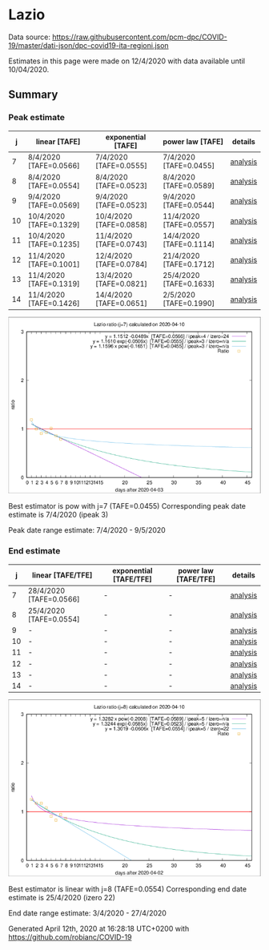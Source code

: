 # Lazio


Data source: https://raw.githubusercontent.com/pcm-dpc/COVID-19/master/dati-json/dpc-covid19-ita-regioni.json

Estimates in this page were made on 12/4/2020 with data available until 10/04/2020.


## Summary 

### Peak estimate 
|j|linear [TAFE]|exponential [TAFE]|power law [TAFE]|details|
|---|----|-----------|---------|-------|
|7|8/4/2020 [TAFE=0.0566]|7/4/2020 [TAFE=0.0555]|7/4/2020 [TAFE=0.0455]|[analysis](COVID-19_lazio_j7_2020-04-10.md)|
|8|8/4/2020 [TAFE=0.0554]|8/4/2020 [TAFE=0.0523]|8/4/2020 [TAFE=0.0589]|[analysis](COVID-19_lazio_j8_2020-04-10.md)|
|9|9/4/2020 [TAFE=0.0569]|9/4/2020 [TAFE=0.0523]|9/4/2020 [TAFE=0.0544]|[analysis](COVID-19_lazio_j9_2020-04-10.md)|
|10|10/4/2020 [TAFE=0.1329]|10/4/2020 [TAFE=0.0858]|11/4/2020 [TAFE=0.0557]|[analysis](COVID-19_lazio_j10_2020-04-10.md)|
|11|10/4/2020 [TAFE=0.1235]|11/4/2020 [TAFE=0.0743]|14/4/2020 [TAFE=0.1114]|[analysis](COVID-19_lazio_j11_2020-04-10.md)|
|12|11/4/2020 [TAFE=0.1001]|12/4/2020 [TAFE=0.0784]|21/4/2020 [TAFE=0.1712]|[analysis](COVID-19_lazio_j12_2020-04-10.md)|
|13|11/4/2020 [TAFE=0.1319]|13/4/2020 [TAFE=0.0821]|25/4/2020 [TAFE=0.1633]|[analysis](COVID-19_lazio_j13_2020-04-10.md)|
|14|11/4/2020 [TAFE=0.1426]|14/4/2020 [TAFE=0.0651]|2/5/2020 [TAFE=0.1990]|[analysis](COVID-19_lazio_j14_2020-04-10.md)|

![best peak estimate](COVID-19_lazio_j7_2020-04-10.png)

Best estimator is pow with j=7 (TAFE=0.0455)
Corresponding peak date estimate is 7/4/2020 (ipeak 3)


Peak date range estimate: 7/4/2020 - 9/5/2020

### End estimate 
|j|linear [TAFE/TFE]|exponential [TAFE/TFE]|power law [TAFE/TFE]|details|
|---|----|-----------|---------|-------|
|7|28/4/2020 [TAFE=0.0566]|-|-|[analysis](COVID-19_lazio_j7_2020-04-10.md)|
|8|25/4/2020 [TAFE=0.0554]|-|-|[analysis](COVID-19_lazio_j8_2020-04-10.md)|
|9|-|-|-|[analysis](COVID-19_lazio_j9_2020-04-10.md)|
|10|-|-|-|[analysis](COVID-19_lazio_j10_2020-04-10.md)|
|11|-|-|-|[analysis](COVID-19_lazio_j11_2020-04-10.md)|
|12|-|-|-|[analysis](COVID-19_lazio_j12_2020-04-10.md)|
|13|-|-|-|[analysis](COVID-19_lazio_j13_2020-04-10.md)|
|14|-|-|-|[analysis](COVID-19_lazio_j14_2020-04-10.md)|

![best zero estimate](COVID-19_lazio_j8_2020-04-10.png)

Best estimator is linear with j=8 (TAFE=0.0554)
Corresponding end date estimate is 25/4/2020 (izero 22)


End date range estimate: 3/4/2020 - 27/4/2020

Generated April 12th, 2020 at 16:28:18 UTC+0200 with https://github.com/robianc/COVID-19
